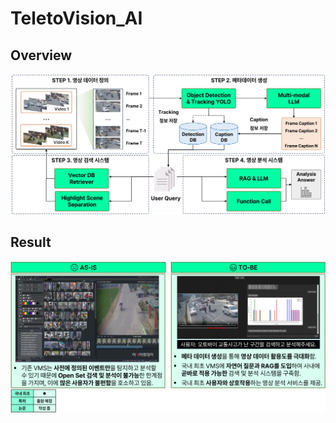 # TeletoVision_AI

## Overview
![overview](https://github.com/TeletoVision/TeletoVision_AI/blob/main/asserts/TeletoVision_framework.png)

## Result
![result](https://github.com/TeletoVision/TeletoVision_AI/blob/main/asserts/results.png)
